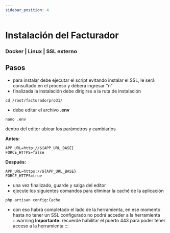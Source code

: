 ```yaml
---
sidebar_position: 4
---
```


# Instalación del Facturador

### Docker | Linux | SSL externo

## Pasos

- para instalar debe ejecutar el script evitando instalar el SSL, le será consultado en el proceso y deberá ingresar "n"
- finalizada la instalación debe dirigirse a la ruta de instalación
```shell
cd /root/facturadorpro31/
```
- debe editar el archivo **.env**
```shell
nano .env
``` 
dentro del editor ubicar los parámetros y cambiarlos

**Antes:**
```shell
APP_URL=http://${APP_URL_BASE}
FORCE_HTTPS=false   
```

**Después:**
```shell
APP_URL=https://${APP_URL_BASE}
FORCE_HTTPS=true
```


- una vez finalizado, guarde y salga del editor
- ejecute los siguientes comandos para eliminar la caché de la aplicación
```shell
php artisan config:Cache
```
- con eso habrá completado el lado de la herramienta, en ese momento hasta no tener un SSL configurado no podrá acceder a la herramienta
:::warning
**Importante:**
recuerde habilitar el puerto 443 para poder tener acceso a la herramienta
:::